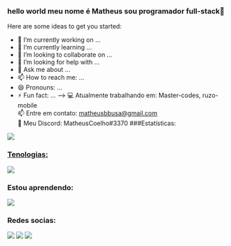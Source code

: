 ### hello world meu nome é Matheus sou programador full-stack👋


  

Here are some ideas to get you started:

- 🔭 I’m currently working on ...
- 🌱 I’m currently learning ...
- 👯 I’m looking to collaborate on ...
- 🤔 I’m looking for help with ...
- 💬 Ask me about ...
- 📫 How to reach me: ...
- 😄 Pronouns: ...
- ⚡ Fun fact: ...
-->
💻 Atualmente trabalhando em: Master-codes, ruzo-mobile<br>
📫 Entre em contato: matheusbbusa@gmail.com<br>
📱 Meu Discord: MatheusCoelho#3370
###Estatísticas:

<a href="">
    <img src="https://github-readme-stats.vercel.app/api?username=MatheusCoelho13&count_private=true" />

### Tenologias:
<div>
<a href="https://skillicons.dev">
    <img src="https://skillicons.dev/icons?i=html,css,js,php,nodejs,mysql,vscode,pr &perline=7" />
</a>
</div?
>
<!--- separando-->

### Estou aprendendo:
<a href="https://skillicons.dev">
    <img src="https://skillicons.dev/icons?i=react,bots,flutter,mongodb, ts,androidstudio&perline=7" />
</a>

### Redes socias:
<div>
  <a href="https://www.linkedin.com/in/matheus-coelho-fernandes-b7a5231b3/" target="_blank"><img src="https://img.shields.io/badge/-LinkedIn-%230077B5?style=for-the-badge&logo=linkedin&logoColor=white" target="_blank"></a>
<a href="https://www.twitch.tv/Coelho_matheus" target="_blank"><img src="https://img.shields.io/badge/Twitch-9146FF?style=for-the-badge&logo=twitch&logoColor=white" target="_blank"></a>
<a href="https://www.youtube.com/channel/UCHVXDDvXMhP1zDgqv0DfKSw" target="_blank"><img src="https://img.shields.io/badge/YouTube-FF0000?style=for-the-badge&logo=youtube&logoColor=white" target="_blank"></a>

</div>
